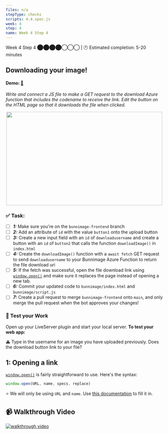 ```yaml
---
files: n/a
stepType: checks
scripts: 4.4.spec.js
week: 4
step: 4
name: Week 4 Step 4
---
```


Week 4 Step 4 ⬤⬤⬤⬤◯◯◯ | 🕐 Estimated completion: 5-20 minutes

## Downloading your image!
#### Demo: [🐰](https://week4step4.emilychen10.repl.co/)
*Write and connect a JS file to make a GET request to the download Azure function that includes the codename to receive the link. Edit the button on the HTML page so that it downloads the file when clicked.*

<p align="center">
   <img src="https://user-images.githubusercontent.com/69332964/121591935-14a77500-ca08-11eb-80bb-e2f286e52d0e.png" width="500" height="300" />
</p>

### ✅  Task:
- [ ] ***1:*** Make sure you're on the `bunnimage-frontend` branch
- [ ] ***2:*** Add an attribute of `id` with the value `button1` onto the upload button
- [ ] ***3:*** Create a new input field with an `id` of `downloadusername` and create a button with an `id` of `button2` that calls the function `downloadImage()` in `index.html` 
- [ ] ***4:*** Create the `downloadImage()` function with a `await fetch` GET request to send `downloadusername` to your Bunnimage Azure Function to return the file download uri
- [ ] ***5:*** If the fetch was successful, open the file download link using [`window.open()`](https://developer.mozilla.org/en-US/docs/Web/API/Window/open) and make sure it replaces the page instead of opening a new tab.
- [ ] ***6:*** Commit your updated code to `bunnimage/index.html` and `bunnimage/script.js`
- [ ] ***7:*** Create a pull request to merge `bunnimage-frontend` onto `main`, and only merge the pull request when the bot approves your changes! 

### 🚧 Test your Work
Open up your LiveServer plugin and start your local server. **To test your web app:**

⚠️ Type in the username for an image you have uploaded previously. Does the download button link to your file?

## 1: Opening a link

[`window.open()`](https://developer.mozilla.org/en-US/docs/Web/API/Window/open) is fairly straightforward to use. Here's the syntax:
```js
window.open(URL, name, specs, replace)
```
⭐ We will only be using `URL` and `name`. Use [this documentation](https://www.w3schools.com/jsref/met_win_open.asp) to fill it in.

## 📹 Walkthrough Video
[![walkthrough video](https://img.youtube.com/vi/_9u9mwAKP3M/0.jpg)](https://www.youtube.com/watch?v=_9u9mwAKP3M)